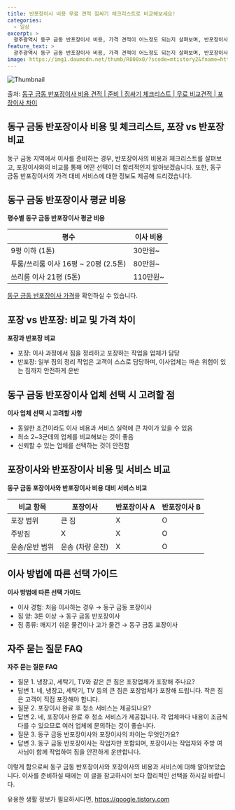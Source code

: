 ```yaml
---
title: 반포장이사 비용 무료 견적 짐싸기 체크리스트로 비교해보세요!
categories:
  - 일상
excerpt: >
  광주광역시 동구 금동 반포장이사 비용, 가격 견적이 어느정도 되는지 살펴보며, 반포장이사를 준비함에 있어 짐싸기 준비 체크리스트가 무엇인지 보겠습니다. 마지막으로 포장이사와 차이점을 통해 무료 비교견적으로 어떤 것이 더 합리적인 선택인지 공유 드립니다.동구 금동 포장이사 견적 샘플 보기 👈 클릭동구 금동 포장이사 가격 살펴보기 👈 클릭동구 금동 반포장이사 평균 이사 비용평수동구 금동 평균 이사 비용원룸 이사9평 이하 (1톤)30만원~투룸/쓰리룸 이사16평 ~ 20평 (2.5톤)80만원~쓰리룸 이사21평 (5톤) ~110만원~우리집 무료 이사견적 받기 👈 클릭포장 vs 반포장: 두 이사 방식의 가장 큰 차이점이사 과정에서 포장과 반포장의 가장 큰 차이점은 짐을 정리하고 포장하는 작업을 고객이 하는지,..
feature_text: >
  광주광역시 동구 금동 반포장이사 비용, 가격 견적이 어느정도 되는지 살펴보며, 반포장이사를 준비함에 있어 짐싸기 준비 체크리스트가 무엇인지 보겠습니다. 마지막으로 포장이사와 차이점을 통해 무료 비교견적으로 어떤 것이 더 합리적인 선택인지 공유 드립니다.동구 금동 포장이사 견적 샘플 보기 👈 클릭동구 금동 포장이사 가격 살펴보기 👈 클릭동구 금동 반포장이사 평균 이사 비용평수동구 금동 평균 이사 비용원룸 이사9평 이하 (1톤)30만원~투룸/쓰리룸 이사16평 ~ 20평 (2.5톤)80만원~쓰리룸 이사21평 (5톤) ~110만원~우리집 무료 이사견적 받기 👈 클릭포장 vs 반포장: 두 이사 방식의 가장 큰 차이점이사 과정에서 포장과 반포장의 가장 큰 차이점은 짐을 정리하고 포장하는 작업을 고객이 하는지,..
image: https://img1.daumcdn.net/thumb/R800x0/?scode=mtistory2&fname=https%3A%2F%2Fblog.kakaocdn.net%2Fdn%2FVyD5C%2FbtsHaXB3uTC%2F7wmRBQoG4JWKNptPu8Hkn0%2Fimg.webp
---
```


![Thumbnail](https://img1.daumcdn.net/thumb/R800x0/?scode=mtistory2&fname=https%3A%2F%2Fblog.kakaocdn.net%2Fdn%2FVyD5C%2FbtsHaXB3uTC%2F7wmRBQoG4JWKNptPu8Hkn0%2Fimg.webp)

<p>출처: <a href="https://qoogle.tistory.com/9530" rel="dofollow">동구 금동 반포장이사 비용 견적 | 준비 | 짐싸기 체크리스트 | 무료 비교견적 | 포장이사 차이</a> </p>

## 동구 금동 반포장이사 비용 및 체크리스트, 포장 vs 반포장 비교

동구 금동 지역에서 이사를 준비하는 경우, 반포장이사의 비용과 체크리스트를 살펴보고, 포장이사와의 비교를 통해 어떤 선택이 더 합리적인지
알아보겠습니다. 또한, 동구 금동 반포장이사의 가격 대비 서비스에 대한 정보도 제공해 드리겠습니다.

## 동구 금동 반포장이사 평균 비용

**평수별 동구 금동 반포장이사 평균 비용**

**평수**| **이사 비용**  
---|---  
9평 이하 (1톤)| 30만원~  
투룸/쓰리룸 이사 16평 ~ 20평 (2.5톤)| 80만원~  
쓰리룸 이사 21평 (5톤)| 110만원~  
  
[동구 금동 반포장이사 가격]("https://qoogle.tistory.com/9530)을 확인하실 수 있습니다.

## 포장 vs 반포장: 비교 및 가격 차이

**포장과 반포장 비교**

  * 포장: 이사 과정에서 짐을 정리하고 포장하는 작업을 업체가 담당
  * 반포장: 일부 짐의 정리 작업은 고객이 스스로 담당하며, 이사업체는 파손 위험이 있는 짐까지 안전하게 운반

## 동구 금동 반포장이사 업체 선택 시 고려할 점

**이사 업체 선택 시 고려할 사항**

  * 동일한 조건이라도 이사 비용과 서비스 실력에 큰 차이가 있을 수 있음
  * 최소 2~3군데의 업체를 비교해보는 것이 좋음
  * 신뢰할 수 있는 업체를 선택하는 것이 안전함

## 포장이사와 반포장이사 비용 및 서비스 비교

**동구 금동 포장이사와 반포장이사 비용 대비 서비스 비교**

**비교 항목**| **포장이사**| **반포장이사 A**| **반포장이사 B**  
---|---|---|---  
포장 범위| 큰 짐| X| O  
주방짐| X| X| O  
운송/운반 범위| 운송 (차량 운전)| X| O  
  
## 이사 방법에 따른 선택 가이드

**이사 방법에 따른 선택 가이드**

  * 이사 경험: 처음 이사하는 경우 → 동구 금동 포장이사
  * 짐 양: 3톤 이상 → 동구 금동 반포장이사
  * 짐 종류: 깨지기 쉬운 물건이나 고가 물건 → 동구 금동 포장이사

## 자주 묻는 질문 FAQ

**자주 묻는 질문 FAQ**

  * 질문 1. 냉장고, 세탁기, TV와 같은 큰 짐은 포장업체가 포장해 주나요?
  * 답변 1. 네, 냉장고, 세탁기, TV 등의 큰 짐은 포장업체가 포장해 드립니다. 작은 짐은 고객이 직접 포장해야 합니다.
  * 질문 2. 포장이사 완료 후 청소 서비스는 제공되나요?
  * 답변 2. 네, 포장이사 완료 후 청소 서비스가 제공됩니다. 각 업체마다 내용이 조금씩 다를 수 있으므로 여러 업체에 문의하는 것이 좋습니다.
  * 질문 3. 동구 금동 반포장이사와 포장이사의 차이는 무엇인가요?
  * 답변 3. 동구 금동 반포장이사는 작업자만 포함되며, 포장이사는 작업자와 주방 여사님이 함께 작업하여 짐을 안전하게 운반합니다.



이렇게 함으로써 동구 금동 반포장이사와 포장이사의 비용과 서비스에 대해 알아보았습니다. 이사를 준비하실 때에는 이 글을 참고하시어 보다
합리적인 선택을 하시길 바랍니다.

 

유용한 생활 정보가 필요하시다면, <a href="https://qoogle.tistory.com" rel="dofollow">https://qoogle.tistory.com</a>


